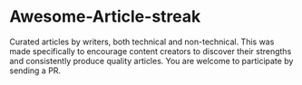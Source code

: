# Awesome-Article-streak
Curated articles by writers, both technical and non-technical. This was made specifically to encourage content creators to discover their strengths and consistently produce quality articles. You are welcome to participate by sending a PR.
